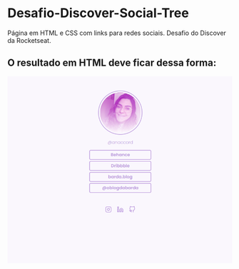 # Desafio-Discover-Social-Tree
Página em HTML e CSS com links para redes sociais. Desafio do Discover da Rocketseat.
## O resultado em HTML deve ficar dessa forma:
![resultado visual do código](./assets/exemplo_html.png)